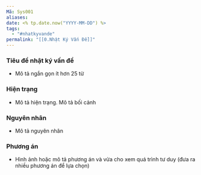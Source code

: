 ```yaml
---
Mã: Sys001
aliases: 
date: <% tp.date.now("YYYY-MM-DD") %>
tags:
  - "#nhatkyvande"
permalink: "[[0.Nhật Ký Vấn Đề]]"
---
```

### Tiêu đề nhật ký vấn đề
- Mô tả ngắn gọn ít hơn 25 từ
### Hiện trạng
- Mô tả hiện trạng. Mô tả bối cảnh
### Nguyên nhân
- Mô tả nguyên nhân
### Phương án
- Hình ảnh hoặc mô tả phương án và vừa cho xem quá trình tư duy (đưa ra nhiều phương án để lựa chọn)
